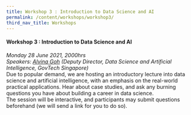 ```yaml
---
title: Workshop 3 : Introduction to Data Science and AI 
permalink: /content/workshops/workshop3/
third_nav_title: Workshops
---
```


#### Workshop 3 : Introduction to Data Science and AI  
*Monday 28 June 2021, 2000hrs*<br>
*Speakers: [Alvina Goh](https://www.linkedin.com/in/alvina-goh/) (Deputy Director, Data Science and Artificial Intelligence, GovTech Singapore)*<br>
Due to popular demand, we are hosting an introductory lecture into data science and artificial intelligence, with an emphasis on the real-world practical applications. Hear about case studies, and ask any burning questions you have about building a career in data science.<br>
The session will be interactive, and participants may submit questions beforehand (we will send a link for you to do so).